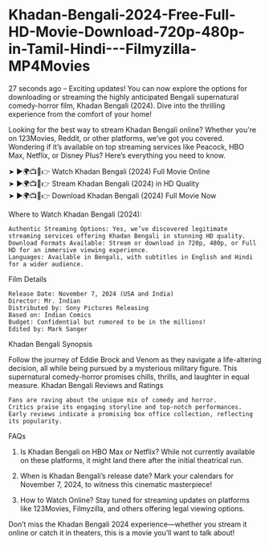 # Khadan-Bengali-2024-Free-Full-HD-Movie-Download-720p-480p-in-Tamil-Hindi---Filmyzilla-MP4Movies
27 seconds ago – Exciting updates! You can now explore the options for downloading or streaming the highly anticipated Bengali supernatural comedy-horror film, Khadan Bengali (2024). Dive into the thrilling experience from the comfort of your home!

Looking for the best way to stream Khadan Bengali online? Whether you're on 123Movies, Reddit, or other platforms, we’ve got you covered. Wondering if it’s available on top streaming services like Peacock, HBO Max, Netflix, or Disney Plus? Here’s everything you need to know.

➤ ►🌍📺📱👉 Watch Khadan Bengali (2024) Full Movie Online  
➤ ►🌍📺📱👉 Stream Khadan Bengali (2024) in HD Quality  
➤ ►🌍📺📱👉 Download Khadan Bengali (2024) Full Movie Now  

Where to Watch Khadan Bengali (2024):

    Authentic Streaming Options: Yes, we’ve discovered legitimate streaming services offering Khadan Bengali in stunning HD quality.
    Download Formats Available: Stream or download in 720p, 480p, or Full HD for an immersive viewing experience.
    Languages: Available in Bengali, with subtitles in English and Hindi for a wider audience.

Film Details

    Release Date: November 7, 2024 (USA and India)
    Director: Mr. Indian
    Distributed by: Sony Pictures Releasing
    Based on: Indian Comics
    Budget: Confidential but rumored to be in the millions!
    Edited by: Mark Sanger

Khadan Bengali Synopsis

Follow the journey of Eddie Brock and Venom as they navigate a life-altering decision, all while being pursued by a mysterious military figure. This supernatural comedy-horror promises chills, thrills, and laughter in equal measure.
Khadan Bengali Reviews and Ratings

    Fans are raving about the unique mix of comedy and horror.
    Critics praise its engaging storyline and top-notch performances.
    Early reviews indicate a promising box office collection, reflecting its popularity.

FAQs

1. Is Khadan Bengali on HBO Max or Netflix?
While not currently available on these platforms, it might land there after the initial theatrical run.

2. When is Khadan Bengali’s release date?
Mark your calendars for November 7, 2024, to witness this cinematic masterpiece!

3. How to Watch Online?
Stay tuned for streaming updates on platforms like 123Movies, Filmyzilla, and others offering legal viewing options.

Don’t miss the Khadan Bengali 2024 experience—whether you stream it online or catch it in theaters, this is a movie you’ll want to talk about!

